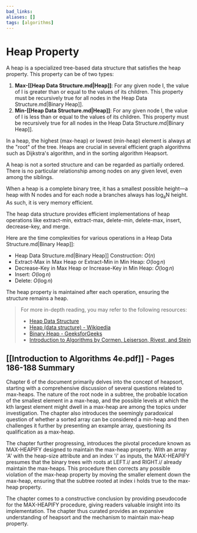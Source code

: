 ```yaml
---
bad_links: 
aliases: []
tags: [algorithms]
---
```

# Heap Property

A heap is a specialized tree-based data structure that satisfies the heap property. This property can be of two types: 

1. **Max-[[Heap Data Structure.md|Heap]]**: For any given node I, the value of I is greater than or equal to the values of its children. This property must be recursively true for all nodes in the Heap Data Structure.md|Binary Heap]].
2. **Min-[[Heap Data Structure.md|Heap]]**: For any given node I, the value of I is less than or equal to the values of its children. This property must be recursively true for all nodes in the Heap Data Structure.md|Binary Heap]].

In a heap, the highest (max-heap) or lowest (min-heap) element is always at the "root" of the tree. Heaps are crucial in several efficient graph algorithms such as Dijkstra's algorithm, and in the sorting algorithm Heapsort.

A heap is not a sorted structure and can be regarded as partially ordered. There is no particular relationship among nodes on any given level, even among the siblings. 

When a heap is a complete binary tree, it has a smallest possible height—a heap with N nodes and for each node a branches always has log<sub>a</sub>N height. As such, it is very memory efficient.

The heap data structure provides efficient implementations of heap operations like extract-min, extract-max, delete-min, delete-max, insert, decrease-key, and merge. 

Here are the time complexities for various operations in a Heap Data Structure.md|Binary Heap]]:

- Heap Data Structure.md|Binary Heap]] Construction: $O(n)$
- Extract-Max in Max Heap or Extract-Min in Min Heap: $O(\log n)$
- Decrease-Key in Max Heap or Increase-Key in Min Heap: $O(\log n)$
- Insert: $O(\log n)$
- Delete: $O(\log n)$

The heap property is maintained after each operation, ensuring the structure remains a heap.

> For more in-depth reading, you may refer to the following resources:
> - [Heap Data Structure](https://www.google.com/search?q=Heap+Data+Structure)
> - [Heap (data structure) - Wikipedia](https://www.google.com/search?q=site:wikipedia.org+Heap+(data+structure))
> - [Binary Heap - GeeksforGeeks](https://www.google.com/search?q=site:geeksforgeeks.org+Binary+Heap)
> - [Introduction to Algorithms by Cormen, Leiserson, Rivest, and Stein](https://www.google.com/search?q=Introduction+to+Algorithms+by+Cormen,+Leiserson,+Rivest,+and+Stein)

## [[Introduction to Algorithms 4e.pdf]] - Pages 186-188 Summary

Chapter 6 of the document primarily delves into the concept of heapsort, starting with a comprehensive discussion of several questions related to max-heaps. The nature of the root node in a subtree, the probable location of the smallest element in a max-heap, and the possible levels at which the kth largest element might dwell in a max-heap are among the topics under investigation. The chapter also introduces the seemingly paradoxical question of whether a sorted array can be considered a min-heap and then challenges it further by presenting an example array, questioning its qualification as a max-heap.

The chapter further progressing, introduces the pivotal procedure known as MAX-HEAPIFY designed to maintain the max-heap property. With an array 'A' with the heap-size attribute and an index 'i' as inputs, the MAX-HEAPIFY presumes that the binary trees with roots at LEFT.i/ and RIGHT.i/ already maintain the max-heaps. This procedure then corrects any possible violation of the max-heap property by moving the smaller element down the max-heap, ensuring that the subtree rooted at index i holds true to the max-heap property.

The chapter comes to a constructive conclusion by providing pseudocode for the MAX-HEAPIFY procedure, giving readers valuable insight into its implementation. The chapter thus curated provides an expansive understanding of heapsort and the mechanism to maintain max-heap property.